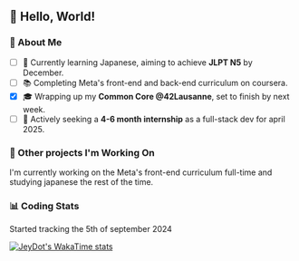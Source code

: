 ## 👋 Hello, World!

### 🌱 About Me
- [ ] 🌸 Currently learning Japanese, aiming to achieve **JLPT N5** by December.
- [ ] 📚 Completing Meta's front-end and back-end curriculum on coursera.
- [x] 🎓 Wrapping up my **Common Core @42Lausanne**, set to finish by next week.
- [ ] 🎯 Actively seeking a **4-6 month internship** as a full-stack dev for april 2025.

### 🚀 Other projects I'm Working On
I'm currently working on the Meta's front-end curriculum full-time and studying japanese the rest of the time.

### 📊 Coding Stats
Started tracking the 5th of september 2024

[![JeyDot's WakaTime stats](https://github-readme-stats.vercel.app/api/wakatime?username=JeyDot)](https://github.com/anuraghazra/github-readme-stats)
